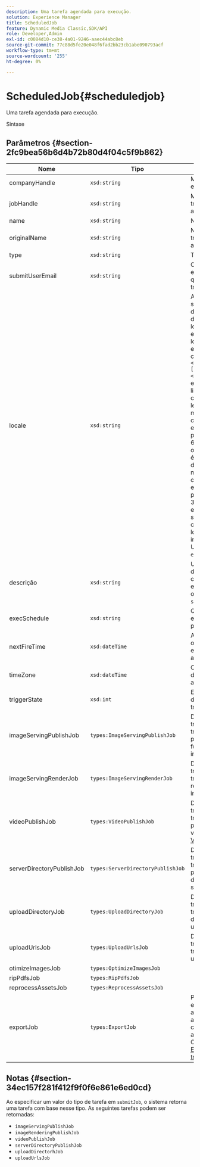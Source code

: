 ```yaml
---
description: Uma tarefa agendada para execução.
solution: Experience Manager
title: ScheduledJob
feature: Dynamic Media Classic,SDK/API
role: Developer,Admin
exl-id: c0084d10-ce38-4a01-9246-aaec44abc8eb
source-git-commit: 77c88d5fe20e048f6fad2bb23cb1abe090793acf
workflow-type: tm+mt
source-wordcount: '255'
ht-degree: 0%

---
```


# ScheduledJob{#scheduledjob}

Uma tarefa agendada para execução.

Sintaxe

## Parâmetros {#section-2fc9bea56b6d4b72b80d4f04c5f9b862}

| Nome | Tipo | Descrição |
|---|---|---|
| companyHandle | `xsd:string` | Manuseio da empresa. |
| jobHandle | `xsd:string` | Manuseio de trabalho agendado. |
| name | `xsd:string` | Nome da tarefa. |
| originalName | `xsd:string` | Nome original do trabalho agendado. |
| type | `xsd:string` | Tipo de tarefa. |
| submitUserEmail | `xsd:string` | O endereço de email do usuário que agendou o trabalho. |
| locale | `xsd:string` | A localidade a ser usada para detalhes do log de tarefas e localização de email. As localidades são especificadas como `<language_code>[- <country_code>]`, em que o código linguístico é um código de duas letras em minúsculas, conforme especificado pela norma ISO-639, e o código opcional do país é um código de duas letras em maiúsculas, conforme especificado pela norma ISO-3166. Por exemplo, a sequência de caracteres da localidade para inglês (Estados Unidos) seria: `en-US`. |
| descrição | `xsd:string` | Uma descrição da tarefa conforme especificado originalmente em `submitJob`. |
| execSchedule | `xsd:string` | Quando a tarefa estiver agendada para execução. |
| nextFireTime | `xsd:dateTime` | A data, a hora e o fuso horário em que a tarefa é acionada. |
| timeZone | `xsd:dateTime` | O fuso horário do trabalho agendado. |
| triggerState | `xsd:int` | Estado do gatilho de escolha de trabalho. |
| imageServingPublishJob | `types:ImageServingPublishJob` | Detalhes do trabalho para um trabalho de publicação de fornecimento de imagem. |
| imageServingRenderJob | `types:ImageServingRenderJob` | Detalhes do trabalho para um trabalho de renderização de imagem. |
| videoPublishJob | `types:VideoPublishJob` | Detalhes do trabalho para um trabalho de publicação de vídeo. Consulte [VideoPublishJob](https://experienceleague.adobe.com/docs/dynamic-media-developer-resources/image-production-api/data-types/r-scheduled-job.html). |
| serverDirectoryPublishJob | `types:ServerDirectoryPublishJob` | Detalhes do trabalho para um trabalho de publicação do diretório do servidor. |
| uploadDirectoryJob | `types:UploadDirectoryJob` | Detalhes do trabalho para um trabalho de diretório de upload. |
| uploadUrlsJob | `types:UploadUrlsJob` | Detalhes do trabalho para um trabalho de upload de URLs. |
| otimizeImagesJob | `types:OptimizeImagesJob` |  |
| ripPdfsJob | `types:RipPdfsJob` |  |
| reprocessAssetsJob | `types:ReprocessAssetsJob` |  |
| exportJob | `types:ExportJob` | Permitir exportação autorizada de arquivos carregados anteriormente. Consulte [Exportar trabalho](https://experienceleague.adobe.com/docs/dynamic-media-developer-resources/image-production-api/data-types/r-scheduled-job.html). |

## Notas {#section-34ec157f281f412f9f0f6e861e6ed0cd}

Ao especificar um valor do tipo de tarefa em `submitJob`, o sistema retorna uma tarefa com base nesse tipo. As seguintes tarefas podem ser retornadas:

* `imageServingPublishJob`
* `imageRenderingPublishJob`
* `videoPublishJob`
* `serverDirectoryPublishJob`
* `uploadDirectorhJob`
* `uploadUrlsJob`
